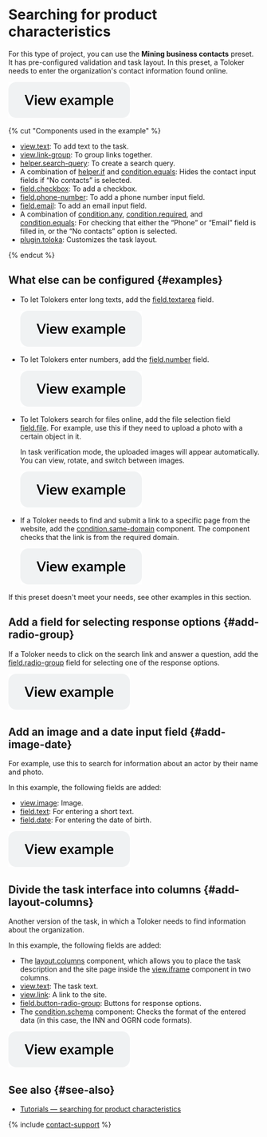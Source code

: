 # Searching for product characteristics

For this type of project, you can use the **Mining business contacts** preset. It has pre-configured validation and task layout. In this preset, a Toloker needs to enter the organization's contact information found online.

[![image](../_images/buttons/view-example.svg)](https://clck.ru/USPmt)

{% cut "Components used in the example" %}

- [view.text](../reference/view.text.md): To add text to the task.
- [view.link-group](../reference/view.link-group.md): To group links together.
- [helper.search-query](../reference/helper.search-query.md): To create a search query.
- A combination of [helper.if](../reference/helper.if.md) and [condition.equals](../reference/condition.equals.md): Hides the contact input fields if “No contacts” is selected.
- [field.checkbox](../reference/field.checkbox.md): To add a checkbox.
- [field.phone-number](../reference/field.phone-number.md): To add a phone number input field.
- [field.email](../reference/field.email.md): To add an email input field.
- A combination of [condition.any](../reference/condition.any.md), [condition.required](../reference/condition.required.md), and [condition.equals](../reference/condition.equals.md): For checking that either the “Phone” or “Email” field is filled in, or the “No contacts” option is selected.
- [plugin.toloka](../reference/plugin.toloka.md): Customizes the task layout.

{% endcut %}

## What else can be configured {#examples}

- To let Tolokers enter long texts, add the [field.textarea](../reference/field.textarea.md) field.

  [![image](../_images/buttons/view-example.svg)](https://clck.ru/VQAkj)

- To let Tolokers enter numbers, add the [field.number](../reference/field.number.md) field.

  [![image](../_images/buttons/view-example.svg)](https://clck.ru/VQDQS)

- To let Tolokers search for files online, add the file selection field [field.file](../reference/field.file.md). For example, use this if they need to upload a photo with a certain object in it.

    In task verification mode, the uploaded images will appear automatically. You can view, rotate, and switch between images.

  [![image](../_images/buttons/view-example.svg)](https://clck.ru/VQBXF)

- If a Toloker needs to find and submit a link to a specific page from the website, add the [condition.same-domain](../reference/condition.same-domain.md) component. The component checks that the link is from the required domain.

  [![image](../_images/buttons/view-example.svg)](https://clck.ru/VQBm5)

If this preset doesn't meet your needs, see other examples in this section.

## Add a field for selecting response options {#add-radio-group}

If a Toloker needs to click on the search link and answer a question, add the [field.radio-group](../reference/field.radio-group.md) field for selecting one of the response options.

  [![image](../_images/buttons/view-example.svg)](https://clck.ru/TtSs6)

## Add an image and a date input field {#add-image-date}

For example, use this to search for information about an actor by their name and photo.

In this example, the following fields are added:

- [view.image](../reference/view.image.md): Image.
- [field.text](../reference/field.text.md): For entering a short text.
- [field.date](../reference/field.date.md): For entering the date of birth.

[![image](../_images/buttons/view-example.svg)](https://clck.ru/VQCAT)

## Divide the task interface into columns {#add-layout-columns}

Another version of the task, in which a Toloker needs to find information about the organization.

In this example, the following fields are added:

- The [layout.columns](../reference/layout.columns.md) component, which allows you to place the task description and the site page inside the [view.iframe](../reference/view.iframe.md) component in two columns.
- [view.text](../reference/view.text.md): The task text.
- [view.link](../reference/view.link.md): A link to the site.
- [field.button-radio-group](../reference/field.button-radio-group.md): Buttons for response options.
- The [condition.schema](../reference/condition.schema.md) component: Checks the format of the entered data (in this case, the INN and OGRN code formats).

[![image](../_images/buttons/view-example.svg)](https://clck.ru/VQCUZ)

## See also {#see-also}

- [Tutorials — searching for product characteristics](../../guide/tutorials/internet-search.md)

{% include [contact-support](../_includes/contact-support.md) %}
